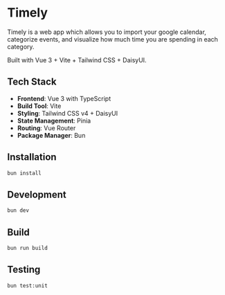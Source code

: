 # Timely

Timely is a web app which allows you to import your google calendar, categorize events, and visualize how much time you are spending in each category.

Built with Vue 3 + Vite + Tailwind CSS + DaisyUI.

## Tech Stack

- **Frontend**: Vue 3 with TypeScript
- **Build Tool**: Vite
- **Styling**: Tailwind CSS v4 + DaisyUI
- **State Management**: Pinia
- **Routing**: Vue Router
- **Package Manager**: Bun

## Installation

```sh
bun install
```

## Development

```sh
bun dev
```

## Build

```sh
bun run build
```

## Testing

```sh
bun test:unit
```
